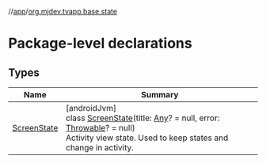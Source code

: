 //[app](../../index.md)/[org.mjdev.tvapp.base.state](index.md)

# Package-level declarations

## Types

| Name | Summary |
|---|---|
| [ScreenState](-screen-state/index.md) | [androidJvm]<br>class [ScreenState](-screen-state/index.md)(title: [Any](https://kotlinlang.org/api/latest/jvm/stdlib/kotlin/-any/index.html)? = null, error: [Throwable](https://kotlinlang.org/api/latest/jvm/stdlib/kotlin/-throwable/index.html)? = null)<br>Activity view state. Used to keep states and change in activity. |

